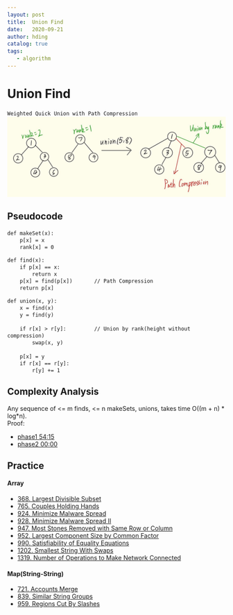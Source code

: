 ```yaml
---
layout: post
title:  Union Find
date:   2020-09-21
author: hding
catalog: true
tags:
   - algorithm
---
```

# Union Find
`Weighted Quick Union with Path Compression`
![Union Find](/img/Algorithm/UnionFind.jpg)


## Pseudocode
```
def makeSet(x):
	p[x] = x
	rank[x] = 0			
```
```
def find(x):
	if p[x] == x:
		return x
	p[x] = find(p[x])		// Path Compression
	return p[x]
```
```
def union(x, y):
	x = find(x)
	y = find(y)

	if r[x] > r[y]: 		// Union by rank(height without compression)
		swap(x, y)

	p[x] = y
	if r[x] == r[y]:		
		r[y] += 1
```


## Complexity Analysis
Any sequence of <= m finds, <= n makeSets, unions, takes time O((m + n) * log\*n).  
Proof:  
- [phase1 54:15](https://www.bilibili.com/video/BV1nv411i7AR?p=10)  
- [phase2 00:00](https://www.bilibili.com/video/BV1D54y1U7aV?p=11)


## Practice
#### Array
- [368. Largest Divisible Subset](https://leetcode.com/problems/largest-divisible-subset/)
- [765. Couples Holding Hands](https://leetcode.com/problems/couples-holding-hands/)
- [924. Minimize Malware Spread](https://leetcode.com/problems/minimize-malware-spread/)
- [928. Minimize Malware Spread II](https://leetcode.com/problems/minimize-malware-spread-ii/)
- [947. Most Stones Removed with Same Row or Column](https://leetcode.com/problems/most-stones-removed-with-same-row-or-column/)
- [952. Largest Component Size by Common Factor](https://leetcode.com/problems/largest-component-size-by-common-factor/)
- [990. Satisfiability of Equality Equations](https://leetcode.com/problems/satisfiability-of-equality-equations/)
- [1202. Smallest String With Swaps](https://leetcode.com/problems/smallest-string-with-swaps/)
- [1319. Number of Operations to Make Network Connected](https://leetcode.com/problems/number-of-operations-to-make-network-connected/)

#### Map(String-String)
- [721. Accounts Merge](https://leetcode.com/problems/accounts-merge/)
- [839. Similar String Groups](https://leetcode.com/problems/similar-string-groups/)
- [959. Regions Cut By Slashes](https://leetcode.com/problems/regions-cut-by-slashes/)


